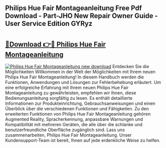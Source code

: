 ## Philips Hue Fair Montageanleitung Free Pdf Download - Part-JHO New Repair Owner Guide - User Service Edition GYRyz

# <h2><a href="http://df6bni.blite.top/?on=Philips+Hue+Fair+Montageanleitung">🔗Download 👉🔴 Philips Hue Fair Montageanleitung</a></h2>

[![Philips Hue Fair Montageanleitung new download](https://i.imgur.com/lujVjoI.png)](http://df6bni.blite.top/?on=Philips+Hue+Fair+Montageanleitung)
Entdecken Sie die Möglichkeiten Willkommen in der Welt der Möglichkeiten mit Ihrem neuen Philips Hue Fair Montageanleitung! In diesem Handbuch werden die Funktionen, Anwendungen und Lösungen zur Fehlerbehebung erläutert. Um eine erfolgreiche Erfahrung mit Ihrem neuen Philips Hue Fair Montageanleitung zu gewährleisten, empfehlen wir Ihnen, diese Bedienungsanleitung sorgfältig zu lesen. Es enthält detaillierte Informationen zur Produkteinrichtung, Gebrauchsanweisungen und einen Überblick über die verschiedenen Funktionen und Fähigkeiten. Zu den erweiterten Funktionen von Philips Hue Fair Montageanleitung gehören Augmented Reality, Spracherkennung, anpassbare Warnungen und Kompatibilität mit mehreren Geräten, die alle über die schlanke und benutzerfreundliche Oberfläche zugänglich sind. Lass uns zusammenarbeiten, Philips Hue Fair Montageanleitung. Unser Kundensupport-Team ist bereit, Ihnen auf jede erdenkliche Weise zu helfen.
